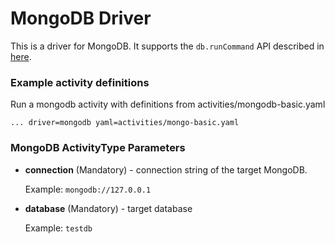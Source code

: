 # MongoDB Driver

This is a driver for MongoDB. It supports the `db.runCommand` API described in [here](https://docs.mongodb.com/manual/reference/command/). 

### Example activity definitions

Run a mongodb activity with definitions from activities/mongodb-basic.yaml
```
... driver=mongodb yaml=activities/mongo-basic.yaml
```

### MongoDB ActivityType Parameters

- **connection** (Mandatory) - connection string of the target MongoDB.

    Example: `mongodb://127.0.0.1`

- **database** (Mandatory) - target database

    Example: `testdb`
